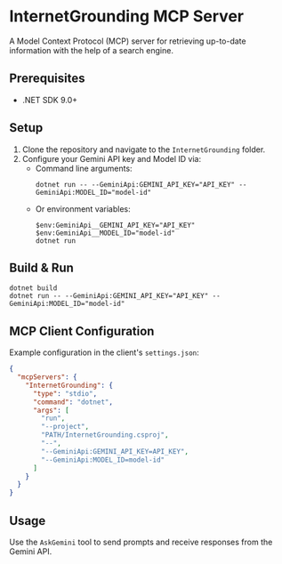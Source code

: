 # InternetGrounding MCP Server

A Model Context Protocol (MCP) server for retrieving up-to-date information with the help of a search engine.

## Prerequisites

- .NET SDK 9.0+

## Setup

1. Clone the repository and navigate to the `InternetGrounding` folder.
2. Configure your Gemini API key and Model ID via:
   - Command line arguments:
     ```pwsh
     dotnet run -- --GeminiApi:GEMINI_API_KEY="API_KEY" --GeminiApi:MODEL_ID="model-id"
     ```
   - Or environment variables:
     ```pwsh
     $env:GeminiApi__GEMINI_API_KEY="API_KEY"
     $env:GeminiApi__MODEL_ID="model-id"
     dotnet run
     ```

## Build & Run

```pwsh
dotnet build
dotnet run -- --GeminiApi:GEMINI_API_KEY="API_KEY" --GeminiApi:MODEL_ID="model-id"
```

## MCP Client Configuration

Example configuration in the client's `settings.json`:

```json
{
  "mcpServers": {
    "InternetGrounding": {
      "type": "stdio",
      "command": "dotnet",
      "args": [
        "run",
        "--project",
        "PATH/InternetGrounding.csproj",
        "--",
        "--GeminiApi:GEMINI_API_KEY=API_KEY",
        "--GeminiApi:MODEL_ID=model-id"
      ]
    }
  }
}
```

## Usage

Use the `AskGemini` tool to send prompts and receive responses from the Gemini API.

